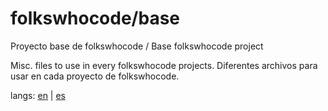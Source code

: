# folkswhocode/base
Proyecto base de folkswhocode / Base folkswhocode project

Misc. files to use in every folkswhocode projects.
Diferentes archivos para usar en cada proyecto de folkswhocode.

langs: [en](https://github.com/folkswhocode/base/tree/master/en) | [es](https://github.com/folkswhocode/base/tree/master/es)
